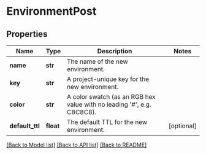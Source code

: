 # EnvironmentPost

## Properties
Name | Type | Description | Notes
------------ | ------------- | ------------- | -------------
**name** | **str** | The name of the new environment. | 
**key** | **str** | A project-unique key for the new environment. | 
**color** | **str** | A color swatch (as an RGB hex value with no leading &#39;#&#39;, e.g. C8C8C8). | 
**default_ttl** | **float** | The default TTL for the new environment. | [optional] 

[[Back to Model list]](../README.md#documentation-for-models) [[Back to API list]](../README.md#documentation-for-api-endpoints) [[Back to README]](../README.md)


